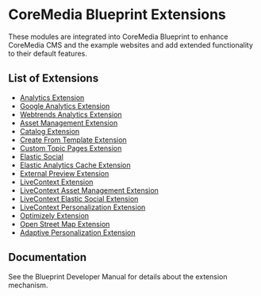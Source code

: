 # CoreMedia Blueprint Extensions

These modules are integrated into CoreMedia Blueprint to enhance CoreMedia CMS and the example websites and add extended functionality to their default features. 

## List of Extensions

- [Analytics Extension](alx/README.md)
- [Google Analytics Extension](alx-google/README.md)
- [Webtrends Analytics Extension](alx-webtrends/README.md)
- [Asset Management Extension](am/README.md)
- [Catalog Extension](catalog/README.md)
- [Create From Template Extension](create-from-template/README.md)
- [Custom Topic Pages Extension](custom-topic-pages/README.md)
- [Elastic Social](es/README.md)
- [Elastic Analytics Cache Extension](es-alx/README.md)
- [External Preview Extension](external-preview/README.md)
- [LiveContext Extension](lc/README.md)
- [LiveContext Asset Management Extension](lc-asset/README.md)
- [LiveContext Elastic Social Extension](lc-es/README.md)
- [LiveContext Personalization Extension](lc-p13n/README.md)
- [Optimizely Extension](optimizely/README.md)
- [Open Street Map Extension](osm/README.md)
- [Adaptive Personalization Extension](p13n/README.md)

## Documentation

See the Blueprint Developer Manual for details about the extension mechanism.

